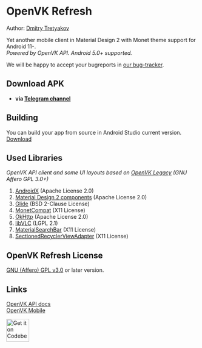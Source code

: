 # OpenVK Refresh

Author: [Dmitry Tretyakov](https://github.com/tretdm)

Yet another mobile client in Material Design 2 with Monet theme support for Android 11-.\
_Powered by OpenVK API. Android 5.0+ supported._

We will be happy to accept your bugreports in [our bug-tracker](https://github.com/orgs/openvk/projects/1).

## Download APK
* **via [Telegram channel](https://t.me/+nPLHBZqAsFlhYmIy)**

## Building
You can build your app from source in Android Studio current version. [Download](https://developer.android.com/studio)

## Used Libraries
_OpenVK API client and some UI layouts based on [OpenVK Legacy](https://github.com/openvk/mobile-android-legacy) (GNU Affero GPL 3.0+)_

1. [AndroidX](https://developer.android.com/jetpack/androidx) (Apache License 2.0)
2. [Material Design 2 components](https://m2.material.io) (Apache License 2.0)
3. [Glide](https://bumptech.github.io/glide/) (BSD 2-Clause License)
4. [MonetCompat](https://github.com/KieronQuinn/MonetCompat) (X11 License)
5. [OkHttp](https://square.github.io/okhttp/) (Apache License 2.0)
6. [libVLC](https://www.videolan.org/vlc/libvlc.html) (LGPL 2.1)
7. [MaterialSearchBar](https://github.com/mancj/MaterialSearchBar) (X11 License)
8. [SectionedRecyclerViewAdapter](https://github.com/luizgrp/SectionedRecyclerViewAdapter) (X11 License)

## OpenVK Refresh License
[GNU (Affero) GPL v3.0](COPYING) or later version.

## Links
[OpenVK API docs](https://docs.ovk.to/openvk_engine/en/api/description/)\
[OpenVK Mobile](https://ovk.to/app)

<a href="https://codeberg.org/OpenVK/mobile-android-refresh">
    <img alt="Get it on Codeberg" src="https://codeberg.org/Codeberg/GetItOnCodeberg/media/branch/main/get-it-on-blue-on-white.png" height="60">
</a>

